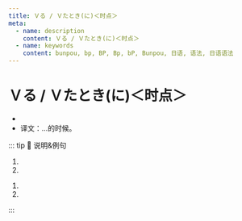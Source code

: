 ```yaml
---
title: Ｖる / Ｖたとき(に)＜时点＞
meta:
  - name: description
    content: Ｖる / Ｖたとき(に)＜时点＞
  - name: keywords
    content: bunpou, bp, BP, Bp, bP, Bunpou, 日语, 语法, 日语语法
---
```


# Ｖる / Ｖたとき(に)＜时点＞

* <grammer-content sentence="意义：表示**后面主句**的动作或变化是在该时点之前或之后成立的；" />
* 译文：...的时候。

::: tip :bookmark: 说明&例句

<grammer-content sentence="**「Vるとき（に）」**表示**先进行主句**中的动作，然后**再进行时间从句**中的动作：" />

<div class="bunpou-block">

1. <grammer-content id='1-10-6-0' sentence="[日本/にほん]では[家/うち]に**[入/はい]るとき**、[靴/くつ]を[脱/ぬ]がなくてはいけないんでしょう?" trans="在日本，进门之前得脱鞋吧？(强调**先脱鞋，再进家门**)" />
2. <grammer-content id='1-10-6-1' sentence="[日本/にほん]ヘ**[行/い]くとき**、パソコンを[買/か]いました。" trans="去日本的时候，买了电脑。(强调**先买了电脑，再去的日本**)" />

</div>

<grammer-content sentence="**「Ｖたとき（に）」**表示**先进行时间从句**中的动作，然后**再进行主句**中的动作：" />

<div class="bunpou-block">

1. <grammer-content id='1-10-6-2' sentence="[今度/こんど]**[来/き]たとき**に[続/つづ]きを[見/み]せてくださいね。" trans="这次我来的时候，请让我看看后续。(强调**等我来了之后，再跟我说后续**)" />
2. <grammer-content id='1-10-6-3' sentence="[日本/にほん]ヘ**[行/い]ったとき**、パソコンを[買/か]いました。" trans="去日本的时候，买了电脑。(强调**先去的日本，再买的电脑**)" />

</div>

:::
